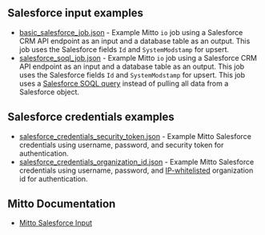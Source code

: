 ## Salesforce input examples

- [basic_salesforce_job.json](basic_salesforce_job.json) - Example Mitto `io` job using a Salesforce CRM API endpoint as an input and a database table as an output. This job uses the Salesforce fields `Id` and `SystemModstamp` for upsert.
- [salesforce_soql_job.json](salesforce_soql_job.json) - Example Mitto `io` job using a Salesforce CRM API endpoint as an input and a database table as an output. This job uses the Salesforce fields `Id` and `SystemModstamp` for upsert. This job uses a [Salesforce SOQL query](https://developer.salesforce.com/docs/atlas.en-us.soql_sosl.meta/soql_sosl/sforce_api_calls_soql.htm) instead of pulling all data from a Salesforce object.
  
## Salesforce credentials examples
- [salesforce_credentials_security_token.json](salesforce_credentials_security_token.json) - Example Mitto Salesforce credentials using username, password, and security token for authentication.
- [salesforce_credentials_organization_id.json](salesforce_credentials_organization_id.json) - Example Mitto Salesforce credentials using username, password, and [IP-whitelisted](https://developer.salesforce.com/docs/atlas.en-us.securityImplGuide.meta/securityImplGuide/security_networkaccess.htm) organization id for authentication.

## Mitto Documentation
- [Mitto Salesforce Input](https://www.zuar.com/help/mitto/salesforce/)

